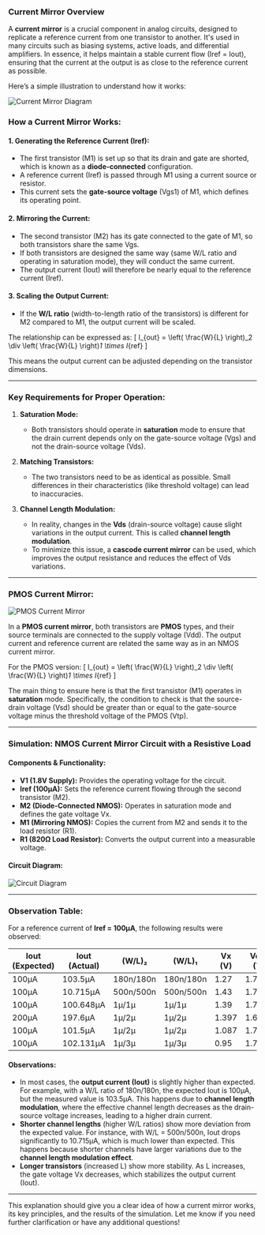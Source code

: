 ### **Current Mirror Overview**

A **current mirror** is a crucial component in analog circuits, designed to replicate a reference current from one transistor to another. It's used in many circuits such as biasing systems, active loads, and differential amplifiers. In essence, it helps maintain a stable current flow (Iref = Iout), ensuring that the current at the output is as close to the reference current as possible.

Here’s a simple illustration to understand how it works:

![Current Mirror Diagram](https://github.com/user-attachments/assets/1768da11-0189-48ea-9dc7-6f677b3c4609)


### **How a Current Mirror Works:**

#### 1. **Generating the Reference Current (Iref):**
- The first transistor (M1) is set up so that its drain and gate are shorted, which is known as a **diode-connected** configuration.
- A reference current (Iref) is passed through M1 using a current source or resistor.
- This current sets the **gate-source voltage** (Vgs1) of M1, which defines its operating point.

#### 2. **Mirroring the Current:**
- The second transistor (M2) has its gate connected to the gate of M1, so both transistors share the same Vgs.
- If both transistors are designed the same way (same W/L ratio and operating in saturation mode), they will conduct the same current.
- The output current (Iout) will therefore be nearly equal to the reference current (Iref).

#### 3. **Scaling the Output Current:**
- If the **W/L ratio** (width-to-length ratio of the transistors) is different for M2 compared to M1, the output current will be scaled.
  
The relationship can be expressed as:
\[ I_{out} = \left( \frac{W}{L} \right)_2 \div \left( \frac{W}{L} \right)_1 \times I_{ref} \]

This means the output current can be adjusted depending on the transistor dimensions.

---

### **Key Requirements for Proper Operation:**

1. **Saturation Mode:**
   - Both transistors should operate in **saturation** mode to ensure that the drain current depends only on the gate-source voltage (Vgs) and not the drain-source voltage (Vds).

2. **Matching Transistors:**
   - The two transistors need to be as identical as possible. Small differences in their characteristics (like threshold voltage) can lead to inaccuracies.

3. **Channel Length Modulation:**
   - In reality, changes in the **Vds** (drain-source voltage) cause slight variations in the output current. This is called **channel length modulation**.
   - To minimize this issue, a **cascode current mirror** can be used, which improves the output resistance and reduces the effect of Vds variations.

---

### **PMOS Current Mirror:**

![PMOS Current Mirror](https://github.com/user-attachments/assets/1a870006-1e99-448a-b5e7-c4ddd99f8417)

In a **PMOS current mirror**, both transistors are **PMOS** types, and their source terminals are connected to the supply voltage (Vdd). The output current and reference current are related the same way as in an NMOS current mirror.

For the PMOS version:
\[ I_{out} = \left( \frac{W}{L} \right)_2 \div \left( \frac{W}{L} \right)_1 \times I_{ref} \]

The main thing to ensure here is that the first transistor (M1) operates in **saturation** mode. Specifically, the condition to check is that the source-drain voltage (Vsd) should be greater than or equal to the gate-source voltage minus the threshold voltage of the PMOS (Vtp).

---

### **Simulation: NMOS Current Mirror Circuit with a Resistive Load**

#### **Components & Functionality:**
- **V1 (1.8V Supply):** Provides the operating voltage for the circuit.
- **Iref (100µA):** Sets the reference current flowing through the second transistor (M2).
- **M2 (Diode-Connected NMOS):** Operates in saturation mode and defines the gate voltage Vx.
- **M1 (Mirroring NMOS):** Copies the current from M2 and sends it to the load resistor (R1).
- **R1 (820Ω Load Resistor):** Converts the output current into a measurable voltage.

#### **Circuit Diagram:**

![Circuit Diagram](https://github.com/user-attachments/assets/f1a42946-8c17-4549-82df-3ef7a192b852)

---

### **Observation Table:**

For a reference current of **Iref = 100µA**, the following results were observed:

| Iout (Expected) | Iout (Actual)  | (W/L)₂       | (W/L)₁       | Vx (V) | Vout (V) |
|-----------------|----------------|--------------|--------------|--------|----------|
| 100μA           | 103.5μA        | 180n/180n    | 180n/180n    | 1.27   | 1.71     |
| 100μA           | 10.715μA       | 500n/500n    | 500n/500n    | 1.43   | 1.717    |
| 100μA           | 100.648μA      | 1μ/1μ        | 1μ/1μ        | 1.39   | 1.7174   |
| 200μA           | 197.6μA        | 1μ/2μ        | 1μ/2μ        | 1.397  | 1.63     |
| 100μA           | 101.5μA        | 1μ/2μ        | 1μ/2μ        | 1.087  | 1.716    |
| 100μA           | 102.131μA      | 1μ/3μ        | 1μ/3μ        | 0.95   | 1.7172   |

#### **Observations:**

- In most cases, the **output current (Iout)** is slightly higher than expected. For example, with a W/L ratio of 180n/180n, the expected Iout is 100µA, but the measured value is 103.5µA. This happens due to **channel length modulation**, where the effective channel length decreases as the drain-source voltage increases, leading to a higher drain current.
- **Shorter channel lengths** (higher W/L ratios) show more deviation from the expected value. For instance, with W/L = 500n/500n, Iout drops significantly to 10.715μA, which is much lower than expected. This happens because shorter channels have larger variations due to the **channel length modulation effect**.
- **Longer transistors** (increased L) show more stability. As L increases, the gate voltage Vx decreases, which stabilizes the output current (Iout).

---

This explanation should give you a clear idea of how a current mirror works, its key principles, and the results of the simulation. Let me know if you need further clarification or have any additional questions!
